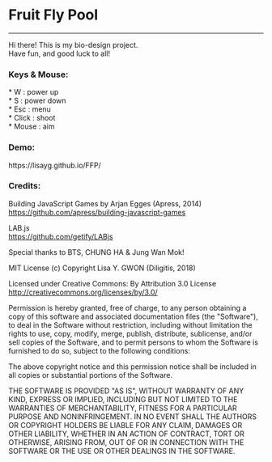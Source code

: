 <h1>Fruit Fly Pool</h1>

<hr>

Hi there! This is my bio-design project. <br>
Have fun, and good luck to all!

<h3>Keys & Mouse:</h3>
* W : power up <br>
* S : power down <br>
* Esc : menu <br>
* Click : shoot <br>
* Mouse : aim <br>

<h3>Demo:</h3>
https://lisayg.github.io/FFP/

<h3>Credits:</h3>
  
Building JavaScript Games by Arjan Egges (Apress, 2014) <br>
  https://github.com/apress/building-javascript-games
  
LAB.js <br>
  https://github.com/getify/LABjs

Special thanks to BTS, CHUNG HA & Jung Wan Mok! <br>

MIT License (c) Copyright Lisa Y. GWON (Diligitis, 2018) 

Licensed under Creative Commons: By Attribution 3.0 License<br>
http://creativecommons.org/licenses/by/3.0/

Permission is hereby granted, free of charge, to any person obtaining a copy
of this software and associated documentation files (the "Software"), to deal
in the Software without restriction, including without limitation the rights
to use, copy, modify, merge, publish, distribute, sublicense, and/or sell
copies of the Software, and to permit persons to whom the Software is
furnished to do so, subject to the following conditions:

The above copyright notice and this permission notice shall be included in all
copies or substantial portions of the Software.

THE SOFTWARE IS PROVIDED "AS IS", WITHOUT WARRANTY OF ANY KIND, EXPRESS OR
IMPLIED, INCLUDING BUT NOT LIMITED TO THE WARRANTIES OF MERCHANTABILITY,
FITNESS FOR A PARTICULAR PURPOSE AND NONINFRINGEMENT. IN NO EVENT SHALL THE
AUTHORS OR COPYRIGHT HOLDERS BE LIABLE FOR ANY CLAIM, DAMAGES OR OTHER
LIABILITY, WHETHER IN AN ACTION OF CONTRACT, TORT OR OTHERWISE, ARISING FROM,
OUT OF OR IN CONNECTION WITH THE SOFTWARE OR THE USE OR OTHER DEALINGS IN THE
SOFTWARE.
